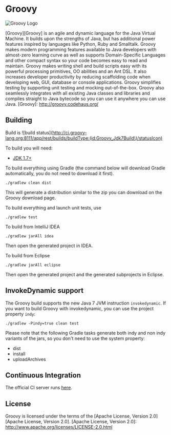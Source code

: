 ﻿Groovy
===

![Groovy Logo](http://groovy.codehaus.org/images/groovy-logo.png)

[Groovy][Groovy] is an agile and dynamic language for the Java Virtual Machine. It builds upon the strengths of Java, but has additional power features inspired by languages like Python, Ruby and Smalltalk. Groovy makes modern programming features available to Java developers with almost-zero learning curve as well as supports Domain-Specific Languages and other compact syntax so your code becomes easy to read and maintain. Groovy makes writing shell and build scripts easy with its powerful processing primitives, OO abilities and an Ant DSL. It also increases developer productivity by reducing scaffolding code when developing web, GUI, database or console applications. Groovy simplifies testing by supporting unit testing and mocking out-of-the-box. Groovy also seamlessly integrates with all existing Java classes and libraries and compiles straight to Java bytecode so you can use it anywhere you can use Java.
[Groovy]: http://groovy.codehaus.org/

Building
---

Build is ![build status](http://ci.groovy-lang.org:8111/app/rest/builds/buildType:(id:Groovy_Jdk7Build\)/statusIcon)

To build you will need:

* [JDK 1.7+](http://www.oracle.com/technetwork/java/javase/downloads)

To build everything using Gradle (the command below will download Gradle automatically, you do not need to download it first).

    ./gradlew clean dist

This will generate a distribution similar to the zip you can download on the Groovy download page.

To build everything and launch unit tests, use

    ./gradlew test

To build from IntelliJ IDEA

    ./gradlew jarAll idea

Then open the generated project in IDEA.

To build from Eclipse

    ./gradlew jarAll eclipse

Then open the generated project and the generated subprojects in Eclipse.

InvokeDynamic support
---

The Groovy build supports the new Java 7 JVM instruction ```invokedynamic```. If you want to build Groovy with invokedynamic, you can use the project property ```indy```:

    ./gradlew -Pindy=true clean test

Please note that the following Gradle tasks generate both indy and non indy variants of the jars, so you don't need to use the system property:

* dist
* install
* uploadArchives

Continuous Integration
---

The official CI server runs [here](https://bamboo-ci.codehaus.org/browse/GROOVY).

License
---

Groovy is licensed under the terms of the [Apache License, Version 2.0][Apache License, Version 2.0].
[Apache License, Version 2.0]: http://www.apache.org/licenses/LICENSE-2.0.html
